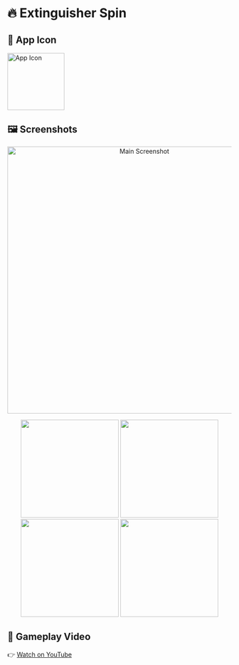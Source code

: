 # 🔥 Extinguisher Spin

## 📱 App Icon
<img align="left" width="128" src="https://github.com/user-attachments/assets/6aa2e548-f018-4392-9d21-9184610aac3b" alt="App Icon" />
<br clear="left" />

## 🖼️ Screenshots

<p align="center">
  <img width="600" src="https://github.com/user-attachments/assets/ff37b351-910a-42f7-a0c0-390cdd0d9183" alt="Main Screenshot" />
</p>

<p align="center">
  <img width="220" src="https://github.com/user-attachments/assets/d2451265-4ea8-499d-be77-e47ae6c9ec69" />
  <img width="220" src="https://github.com/user-attachments/assets/20b99b5c-8437-4518-8e43-280d80a502bb" />
  <img width="220" src="https://github.com/user-attachments/assets/736bb406-d331-4a0d-8fbe-d8c09b3b81b4" />
  <img width="220" src="https://github.com/user-attachments/assets/96fa5966-55a3-4ffc-9bc9-5a22c61528ad" />
</p>

## 🎥 Gameplay Video

👉 [Watch on YouTube](https://youtu.be/lHIm8m6QqHI?si=umiAGAhkHbXGFZ5u)
